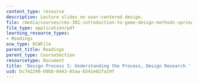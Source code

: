 ```yaml
---
content_type: resource
description: Lecture slides on user-centered design.
file: /media/courses/cms-301-introduction-to-game-design-methods-spring-2016/bc74229809bb044385aab541e02fa19f_MITCMS_301S16_Design.pdf
file_type: application/pdf
learning_resource_types:
- Readings
ocw_type: OCWFile
parent_title: Readings
parent_type: CourseSection
resourcetype: Document
title: 'Design Process I: Understanding the Process, Design Research '
uid: bc742298-09bb-0443-85aa-b541e02fa19f
---
```

